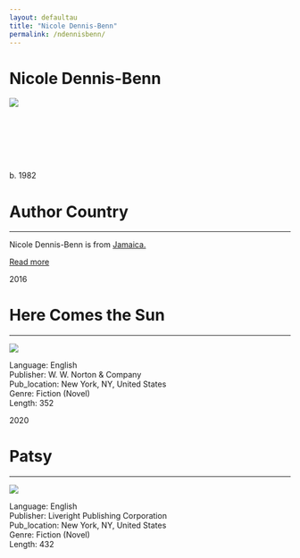 ```yaml
---
layout: defaultau
title: "Nicole Dennis-Benn"
permalink: /ndennisbenn/
---
```

<!-- partial:index.partial.html -->
<div class="content">
    <h1>Nicole Dennis-Benn</h1>
    <div class="quote">
        <div><img src="https://static01.nyt.com/images/2019/05/30/books/30dennisbenn2/merlin_155609961_59e190b7-6c87-477f-84e2-79db9d94606c-superJumbo.jpg" class="logo"></div>
    </div>
    <div class="timeline">
        <div style="padding-bottom:100px;"></div>
        <div class="block">
            <div class="date right"><p class="right">b. 1982</p></div>
            <div class="dot"></div>
            <div class="left first">
            <div class="author_country">
                <h1>Author Country</h1><hr>
          <div class="aclocation">  <p>Nicole Dennis-Benn is from <a href="{{ site.baseurl }}/4">Jamaica.</a></p> </div>
                  <div class="acreadmore"><a href="https://en.wikipedia.org/wiki/Nicole_Dennis-Benn" target="_blank">Read more</a></div>
            </div>
            </div>
        </div>
        <div class="block">
            <div class="date left"><p class="left">2016</p></div>
            <div class="dot"></div>
            <div class="right hide">
                <h1>Here Comes the Sun</h1><hr>
                <p><img src="https://encrypted-tbn1.gstatic.com/images?q=tbn:ANd9GcS-cD2kXp8kULUQBV-uX9ea39qVOlTBXSQdKXdgfKofFMvxn9F_"></p>
                <p>
                Language: English<br/>
                Publisher: W. W. Norton & Company<br/>
                Pub_location: New York, NY, United States<br/>
                Genre: Fiction (Novel)<br/>
                Length: 352<br/>                   </p>
            </div>
        </div>
       <div class="block">
            <div class="date left"><p class="left">2020</p></div>
            <div class="dot"></div>
            <div class="right hide">
                <h1>Patsy</h1><hr>
                <p><img src="https://m.media-amazon.com/images/I/51poJi-QZiL._SY291_BO1,204,203,200_QL40_FMwebp_.jpg"></p>
                <p>
                Language: English<br/>
                Publisher: Liveright Publishing Corporation<br/>
                Pub_location: New York, NY, United States<br/>
                Genre: Fiction (Novel)<br/>
                Length: 432<br/>                   </p>
            </div>
        </div>
  <!-- partial -->
<script src='https://cdnjs.cloudflare.com/ajax/libs/jquery/3.1.1/jquery.min.js'></script><script  src="{{ site.baseurl }}/assets/js/authorscript.js"></script>